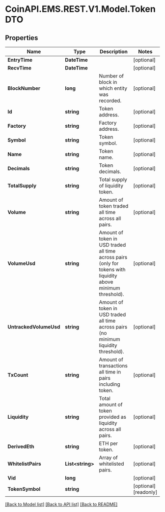 
# CoinAPI.EMS.REST.V1.Model.TokenDTO

## Properties

Name | Type | Description | Notes
------------ | ------------- | ------------- | -------------
**EntryTime** | **DateTime** |  | [optional] 
**RecvTime** | **DateTime** |  | [optional] 
**BlockNumber** | **long** | Number of block in which entity was recorded. | [optional] 
**Id** | **string** | Token address. | [optional] 
**Factory** | **string** | Factory address. | [optional] 
**Symbol** | **string** | Token symbol. | [optional] 
**Name** | **string** | Token name. | [optional] 
**Decimals** | **string** | Token decimals. | [optional] 
**TotalSupply** | **string** | Total supply of liquidity token. | [optional] 
**Volume** | **string** | Amount of token traded all time across all pairs. | [optional] 
**VolumeUsd** | **string** | Amount of token in USD traded all time across pairs (only for tokens with liquidity above minimum threshold). | [optional] 
**UntrackedVolumeUsd** | **string** | Amount of token in USD traded all time across pairs (no minimum liquidity threshold). | [optional] 
**TxCount** | **string** | Amount of transactions all time in pairs including token. | [optional] 
**Liquidity** | **string** | Total amount of token provided as liquidity across all pairs. | [optional] 
**DerivedEth** | **string** | ETH per token. | [optional] 
**WhitelistPairs** | **List&lt;string&gt;** | Array of whitelisted pairs. | [optional] 
**Vid** | **long** |  | [optional] 
**TokenSymbol** | **string** |  | [optional] [readonly] 

[[Back to Model list]](../README.md#documentation-for-models)
[[Back to API list]](../README.md#documentation-for-api-endpoints)
[[Back to README]](../README.md)

